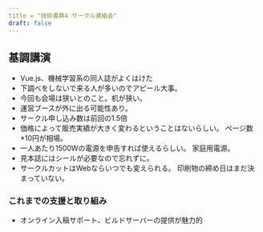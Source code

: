 ```yaml
---
title = "技術書典4 サークル連絡会"
draft: false
---
```


## 基調講演

* Vue.js、機械学習系の同人誌がよくはけた
* 下調べをしないで来る人が多いのでアピール大事。 
* 今回も会場は狭いとのこと。机が狭い。
* 運営ブースが外に出る可能性あり。
* サークル申し込み数は前回の1.5倍
* 価格によって販売実績が大きく変わるということはないらしい。 ページ数*10円が相場。
* 一人あたり1500Wの電源を申告すれば使えるらしい。 家庭用電源。
* 見本誌にはシールが必要なので忘れずに。
* サークルカットはWebならいつでも変えられる。 印刷物の締め日はまだ決まっていない。

### これまでの支援と取り組み

* オンライン入稿サポート、ビルドサーバーの提供が魅力的
